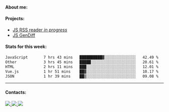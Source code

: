#### About me:

#### Projects:
- [JS RSS reader *in progress*](https://github.com/GKoil/frontend-project-lvl3)
- [JS GenDiff](https://github.com/GKoil/GenDiff)

#### Stats for this week:
<!--START_SECTION:waka-->

```txt
JavaScript       7 hrs 43 mins   ██████████▓░░░░░░░░░░░░░░   42.49 %
Other            3 hrs 45 mins   █████░░░░░░░░░░░░░░░░░░░░   20.61 %
HTML             2 hrs 11 mins   ███░░░░░░░░░░░░░░░░░░░░░░   12.01 %
Vue.js           1 hr 51 mins    ██▓░░░░░░░░░░░░░░░░░░░░░░   10.17 %
JSON             1 hr 39 mins    ██▒░░░░░░░░░░░░░░░░░░░░░░   09.08 %
```

<!--END_SECTION:waka-->
---
#### Contacts:

<a target='_blank' title='LinkedIn' href="https://www.linkedin.com/in/gkoil/">
  <img src="https://img.shields.io/badge/LinkedIn-0077B5?style=for-the-badge&logo=linkedin&logoColor=white" />
</a>
<a target='_blank' title='Telegram' href="https://t.me/gkoil">
  <img src="https://img.shields.io/badge/Telegram-2CA5E0?style=for-the-badge&logo=telegram&logoColor=white" />
</a>
<a target='_blank' title='Gmail' href="mailto: gk.grigorev@gmail.com">
  <img src="https://img.shields.io/badge/Gmail-D14836?style=for-the-badge&logo=gmail&logoColor=white" />
</a>

